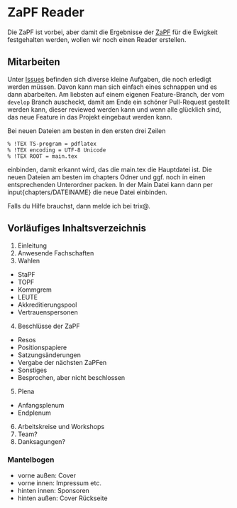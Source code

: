 # ZaPF Reader

Die ZaPF ist vorbei, aber damit die Ergebnisse der [ZaPF](http:www.zapfinhd.de) für die Ewigkeit festgehalten werden, wollen wir noch einen Reader erstellen.

## Mitarbeiten

Unter [Issues](https://github.com/FachschaftMathPhys/zapf-reader/issues) befinden sich diverse kleine Aufgaben, die noch erledigt werden müssen. Davon kann man sich einfach eines schnappen und es dann abarbeiten. Am liebsten auf einem eigenen Feature-Branch, der vom `develop` Branch auscheckt, damit am Ende ein schöner Pull-Request gestellt werden kann, dieser reviewed werden kann und wenn alle glücklich sind, das neue Feature in das Projekt eingebaut werden kann.

Bei neuen Dateien am besten in den ersten drei Zeilen

```
% !TEX TS-program = pdflatex
% !TEX encoding = UTF-8 Unicode
% !TEX ROOT = main.tex
```

einbinden, damit erkannt wird, das die main.tex die Hauptdatei ist. Die neuen Dateien am besten im chapters Odner und ggf. noch in einen entsprechenden Unterordner packen. In der Main Datei kann dann per input{chapters/DATEINAME} die neue Datei einbinden.

Falls du Hilfe brauchst, dann melde ich bei trix@.

## Vorläufiges Inhaltsverzeichnis

1. Einleitung
2. Anwesende Fachschaften
3. Wahlen
* StaPF
* TOPF
* Kommgrem
* LEUTE
* Akkreditierungspool
* Vertrauenspersonen
4. Beschlüsse der ZaPF
* Resos
* Positionspapiere
* Satzungsänderungen
* Vergabe der nächsten ZaPFen
* Sonstiges
* Besprochen, aber nicht beschlossen
5. Plena
* Anfangsplenum
* Endplenum
6. Arbeitskreise und Workshops
7. Team?
8. Danksagungen?


### Mantelbogen
* vorne außen: Cover
* vorne innen: Impressum etc.
* hinten innen: Sponsoren
* hinten außen: Cover Rückseite
